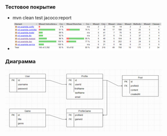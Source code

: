 ### Тестовое покрытие 
- mvn clean test jacoco:report
- ![img.png](img.png)

### Диаграмма
![img_1.png](img_1.png)
